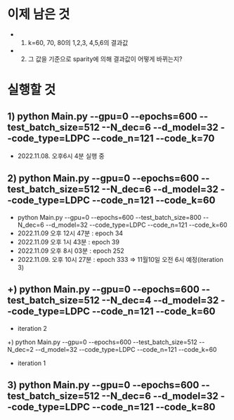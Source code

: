 # 이제 남은 것
- 1. k=60, 70, 80의 1,2,3, 4,5,6의 결과값
- 2. 그 값을 기준으로 sparity에 의해 결과값이 어떻게 바뀌는지?

# 실행할 것
## 1) python Main.py --gpu=0 --epochs=600 --test_batch_size=512 --N_dec=6 --d_model=32 --code_type=LDPC --code_n=121 --code_k=70
- 2022.11.08. 오후6시 4분 실행 중

## 2) python Main.py --gpu=0  --epochs=600 --test_batch_size=512 --N_dec=6 --d_model=32 --code_type=LDPC --code_n=121 --code_k=60
- python Main.py --gpu=0  --epochs=600 --test_batch_size=800 --N_dec=6 --d_model=32 --code_type=LDPC --code_n=121 --code_k=60
- 2022.11.09 오후 12시 47분 : epoch 34
- 2022.11.09 오후 1시 43분 : epoch 39
- 2022.11.09 오후 8시 03분 : epoch 252
- 2022.11.09. 오후 10시 27분 : epoch 333  => 11월10일 오전 6시 예정(iteration 3)

## +) python Main.py --gpu=0 --epochs=600 --test_batch_size=512 --N_dec=4 --d_model=32 --code_type=LDPC --code_n=121 --code_k=60
- iteration 2 

+) python Main.py --gpu=0 --epochs=600 --test_batch_size=512 --N_dec=2 --d_model=32 --code_type=LDPC --code_n=121 --code_k=60
- iteration 1
## 3) python Main.py --gpu=0  --epochs=600 --test_batch_size=512 --N_dec=6 --d_model=32 --code_type=LDPC --code_n=121 --code_k=80
